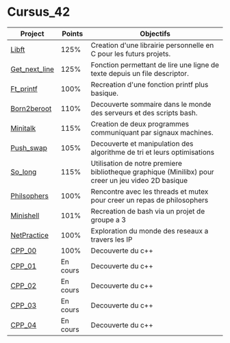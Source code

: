 # Cursus_42

| Project | Points | Objectifs |
| ------- | --- | ---- |
| <a href="https://github.com/LeGodurix19/Cursus_42/tree/main/project_01_libft">Libft</a> | 125% | Creation d'une librairie personnelle en C pour les futurs projets. |
| <a href="https://github.com/LeGodurix19/Cursus_42/tree/main/project_02_get_next_line">Get_next_line</a> | 125% | Fonction permettant de lire une ligne de texte depuis un file descriptor. |
| <a href="https://github.com/LeGodurix19/Cursus_42/tree/main/project_03_ft_printf">Ft_printf</a> | 100% | Recreation d'une fonction printf plus basique. |
| <a href="https://github.com/LeGodurix19/Cursus_42/tree/main/project_04_born2beroot">Born2beroot</a> | 110% | Decouverte sommaire dans le monde des serveurs et des scripts bash. |
| <a href="https://github.com/LeGodurix19/Cursus_42/tree/main/project_05_minitalk">Minitalk</a> | 115% | Creation de deux programmes communiquant par signaux machines. |
| <a href="https://github.com/LeGodurix19/Cursus_42/tree/main/project_06_push_swap">Push_swap</a> | 105% | Decouverte et manipulation des algorithme de tri et leurs optimisations |
| <a href="https://github.com/LeGodurix19/Cursus_42/tree/main/project_07_so_long">So_long</a> | 115% | Utilisation de notre premiere bibliotheque graphique (Minilibx) pour creer un jeu video 2D basique |
| <a href="https://github.com/LeGodurix19/Cursus_42/tree/main/project_08_philosophers">Philsophers</a> | 100% | Rencontre avec les threads et mutex pour creer un repas de philosophers |
| <a href="https://github.com/LeGodurix19/Cursus_42/tree/main/project_09_minishell">Minishell</a> | 101% | Recreation de bash via un projet de groupe a 3 |
| <a href="https://github.com/LeGodurix19/Cursus_42/tree/main/project_10_net_practice">NetPractice</a> | 100% | Exploration du monde des reseaux a travers les IP |
| <a href="https://github.com/LeGodurix19/Cursus_42/tree/main/project_11_cpp_modules/cpp_00">CPP_00</a> | 100% | Decouverte du c++ |
| <a href="https://github.com/LeGodurix19/Cursus_42/tree/main/project_11_cpp_modules/cpp_01">CPP_01</a> | En cours | Decouverte du c++ |
| <a href="https://github.com/LeGodurix19/Cursus_42/tree/main/project_11_cpp_modules/cpp_02">CPP_02</a> | En cours | Decouverte du c++ |
| <a href="https://github.com/LeGodurix19/Cursus_42/tree/main/project_11_cpp_modules/cpp_03">CPP_03</a> | En cours | Decouverte du c++ |
| <a href="https://github.com/LeGodurix19/Cursus_42/tree/main/project_11_cpp_modules/cpp_04">CPP_04</a> | En cours | Decouverte du c++ |
